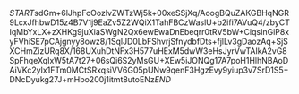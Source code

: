 $START$sdGm+6lJhpFcOozlvZWTzWj5k+00xeSSjXq/AoogBQuZAKGBHqNGR9LcxJfhbwD15z4B7V1j9EaZv5Z2WQiX1TahFBCzWaslU+b2ifi7AVuQ4/zbyCTIqMbYxLX+zXHKg9juXiaSWgN2Qx6ewEwaDnEbeqrr0tRV5bW+CiqsInGiP8xyFVhiSE7pCAjgnyy8owz8/1SqlJD0LbFShvrjSfnydbfDts+fjlLv3gDaozAq+SjSXCHmZizURq8X/168UXuhDtNFx3H577uHExM5dwW3eHsJyrVwTAlkA2vG8SpFhqeXqIxW5tA7t27+06sQi6S2yMsGU+XEw5iJONQg17A7poH1HlhNBAoDAiVKc2yIx1FTm0MCtSRxqsiVV6G05pUNw9qenF3HgzEvy9yiup3v7SrD1S5+DNcDyukg27J+mHbo200j1itmt8utoENz$END$